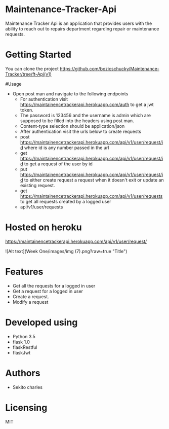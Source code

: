 
# Maintenance-Tracker-Api
Maintenance Tracker Api is an application that provides users with the ability to reach out to repairs department regarding repair or maintenance requests.
# Getting Started

You can clone the project
https://github.com/bozicschucky/Maintenance-Tracker/tree/ft-Api(v1)

#Usage 
- Open post man and navigate to the following endpoints
   - For authentication visit https://maintainencetrackerapi.herokuapp.com/auth to get a jwt token.
   - The password is 123456 and the username is admin which are supposed to be filled into the headers using post man.
   - Content-type selection should be application/json
   - After authentication visit the urls below to create requests
   - post https://maintainencetrackerapi.herokuapp.com/api/v1/user/request/id where id is any number passed in the url
   - get  https://maintainencetrackerapi.herokuapp.com/api/v1/user/request/id to get a request of the user by id
   - put  https://maintainencetrackerapi.herokuapp.com/api/v1/user/request/id  to either create request a request when it doesn't exit or update an existing request.
   - get https://maintainencetrackerapi.herokuapp.com/api/v1/user/requests to get all requests created by a logged user
   - api/v1/user/requests

# Hosted on heroku
https://maintainencetrackerapi.herokuapp.com/api/v1/user/request/

![Alt text](Week One/images/img (7).png?raw=true "Title")


# Features
 - Get all the requests for a logged in user
 - Get a request for a logged in user
 - Create a request.
 - Modify a request




# Developed using
 - Python 3.5
 - flask 1.0
 - flaskRestful
 - flaskJwt


# Authors
 - Sekito charles

# Licensing
MIT
